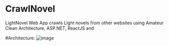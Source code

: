 # CrawlNovel
LightNovel Web App crawls Light novels from other websites using Amateur Clean Architecture, ASP.NET, ReactJS and

#Architecture: 
![image](https://github.com/cvtai105/CrawlNovel/assets/95127990/7879ecb0-ff5b-4343-ae51-1f31e737ebc9)
